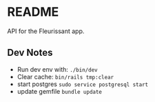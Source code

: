 # README
API for the Fleurissant app.
## Dev Notes
- Run dev env with: `./bin/dev`
- Clear cache: `bin/rails tmp:clear`
- start postgres `sudo service postgresql start`
- update gemfile `bundle update`